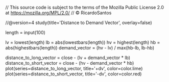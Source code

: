 // This source code is subject to the terms of the Mozilla Public License 2.0 at https://mozilla.org/MPL/2.0/
// © RicardoSantos

//@version=4
study(title='Distance to Demand Vector', overlay=false)

length = input(100)

lv = lowest(length)
lb = abs(lowestbars(length))
hv = highest(length)
hb = abs(highestbars(length))
demand_vector = (hv - lv) / max(hb-lb, lb-hb)

distance_to_long_vector = close - (lv + demand_vector * lb)
distance_to_short_vector = close - (hv - demand_vector * hb)
plot(series=distance_to_long_vector, title='+dv', color=color.lime)
plot(series=distance_to_short_vector, title='-dv', color=color.red)
